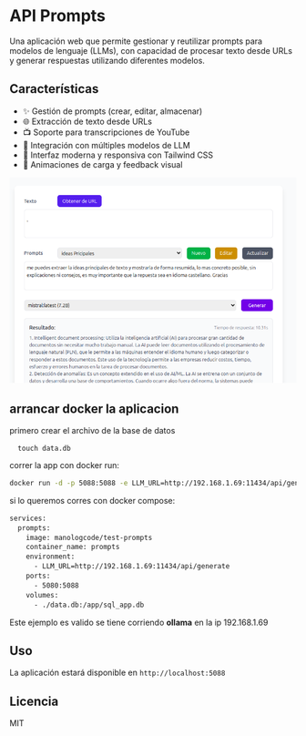 # API Prompts

Una aplicación web que permite gestionar y reutilizar prompts para modelos de lenguaje (LLMs), con capacidad de procesar texto desde URLs y generar respuestas utilizando diferentes modelos.

## Características

- ✨ Gestión de prompts (crear, editar, almacenar)
- 🌐 Extracción de texto desde URLs
- 📺 Soporte para transcripciones de YouTube
- 🤖 Integración con múltiples modelos de LLM
- 🎨 Interfaz moderna y responsiva con Tailwind CSS
- 🔄 Animaciones de carga y feedback visual

<div align="center">
  <img src="screenshot.png" alt="Screenshot del Visualizador de Archivos SLT" width="600"/>
</div>

## arrancar docker la aplicacion

primero crear el archivo de la base de datos

      touch data.db

correr la app con docker run:
```bash
docker run -d -p 5088:5088 -e LLM_URL=http://192.168.1.69:11434/api/generate -v ./data.db:/app/sql_app.db --name prompts manologcode/test-prompts
```

si lo queremos corres con docker compose:

```bash
services:
  prompts:
    image: manologcode/test-prompts
    container_name: prompts
    environment:
      - LLM_URL=http://192.168.1.69:11434/api/generate
    ports:
      - 5080:5088
    volumes:
      - ./data.db:/app/sql_app.db
```

Este ejemplo es valido se tiene corriendo **ollama** en la ip 192.168.1.69

## Uso

La aplicación estará disponible en `http://localhost:5088`


## Licencia

MIT
